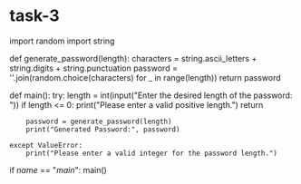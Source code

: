# task-3

import random
import string

def generate_password(length):
    characters = string.ascii_letters + string.digits + string.punctuation
    password = ''.join(random.choice(characters) for _ in range(length))
    return password

def main():
    try:
        length = int(input("Enter the desired length of the password: "))
        if length <= 0:
            print("Please enter a valid positive length.")
            return

        password = generate_password(length)
        print("Generated Password:", password)

    except ValueError:
        print("Please enter a valid integer for the password length.")

if _name_ == "_main_":
    main()
